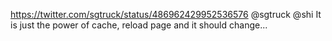 https://twitter.com/sgtruck/status/486962429952536576 @sgtruck @shi It is just the power of cache, reload page and it should change...
